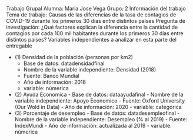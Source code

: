 Trabajo Grupal
Alumna: Maria Jose Vega
Grupo: 2
Información del trabajo
Tema de trabajo: Causas de las diferencias de la tasa de contagios de COVID-19 durante los primeros 30 días entre distintos países
Pregunta de investigación: ¿Qué factores explican la diferencia entre la cantidad de contagios por cada 100 mil habitantes durante los primeros 30 días entre distintos países?
Variables independientes a analizar en esta parte del entregable
- (1) Densidad de la población (personas por km2)
     - Base de datos: datadensidadfinal
     - Nombre de la variable independiente: Densidad (2018)
     - Fuente: Banco Mundial
     - Año de información: 2018
     - variable: númerica
- (2) Ayuda Economica
      - Base de datos: dataayudafinal
      - Nombre de la variable independiente: Apoyo Economico
      - Fuente: Oxford University (Our Wold in Data)
      - Año de información: 2020
      - variable: categórica
- (3) Porcentaje de desempleo
      - Base de datos: datadesempleofinal
      - Nombre de la variable independiente: Desempleo (% al 2019)
      - Fuente: IndexMundi
      - Año de información: actualizada al 2019
      - variable: númerica
